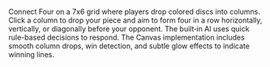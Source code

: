 Connect Four on a 7x6 grid where players drop colored discs into columns. Click a column to drop your piece and aim to form four in a row horizontally, vertically, or diagonally before your opponent. The built‑in AI uses quick rule-based decisions to respond. The Canvas implementation includes smooth column drops, win detection, and subtle glow effects to indicate winning lines.